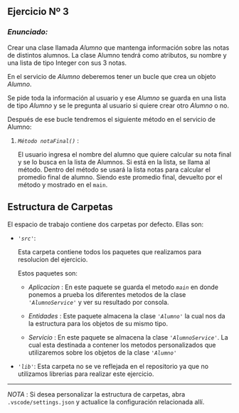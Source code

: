 ## Ejercicio Nº 3

### *Enunciado:*
<p> 

Crear una clase llamada *Alumno* que mantenga información sobre las notas de distintos
alumnos. La clase Alumno tendrá como atributos, su nombre y una lista de tipo Integer
con sus 3 notas.

En el servicio de *Alumno* deberemos tener un bucle que crea un objeto *Alumno*.

Se pide toda la información al usuario y ese *Alumno* se guarda en una lista de tipo *Alumno* y se le
pregunta al usuario si quiere crear otro *Alumno* o no.

Después de ese bucle tendremos el siguiente método en el servicio de Alumno:

1.  *`Método notaFinal()`* : 

    El usuario ingresa el nombre del alumno que quiere calcular su nota final y se lo busca en la lista de Alumnos. Si está en la lista, se llama al método. Dentro del método se usará la lista notas para calcular el promedio final de alumno. Siendo este promedio final, devuelto por el método y mostrado en el `main`.

</p>


## Estructura de Carpetas

El espacio de trabajo contiene dos carpetas por defecto.
Ellas son:

+ *`'src'`*:
    <p>Esta carpeta contiene todos los paquetes que realizamos para resolucion del ejercicio.</p>

    Estos paquetes son:

    + *Aplicacion* : En este paquete se guarda el metodo *`main`* en donde ponemos a prueba los diferentes metodos de la clase *`'AlumnoService'`* y ver su resultado por consola.

    + *Entidades* : Este paquete almacena la clase *`'Alumno'`* la cual nos da la estructura para los objetos de su mismo tipo.

    + *Servicio* : En este paquete se almacena la clase *`'AlumnoService'`*. La cual esta destinada a contener los metodos personalizados que utilizaremos sobre los objetos de la clase *`'Alumno'`*

+ *`'lib'`*: Esta carpeta no se ve reflejada en el repositorio ya que no utilizamos librerias para realizar este ejercicio.

---

*NOTA* : Si desea personalizar la estructura de carpetas, abra `.vscode/settings.json` y actualice la configuración relacionada allí.

